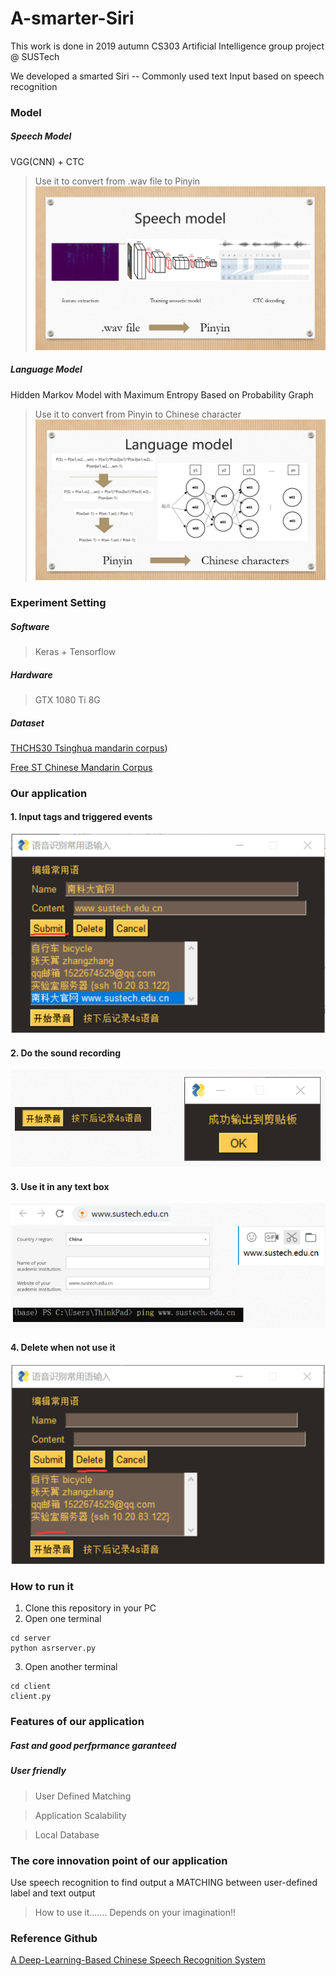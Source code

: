 # A-smarter-Siri

This work is done in 2019 autumn CS303 Artificial Intelligence group project @ SUSTech

We developed a smarted Siri -- Commonly used text Input based on speech recognition

### Model
##### Speech Model
VGG(CNN) + CTC
> Use it to convert from .wav file to Pinyin
> ![](./photos/Speech_Model.png)
##### Language Model
Hidden Markov Model with Maximum Entropy Based on Probability Graph
> Use it to convert from Pinyin to Chinese character
> ![](./photos/Language_Model.png)

### Experiment Setting
##### Software
> Keras + Tensorflow
##### Hardware
> GTX 1080 Ti 8G
##### Dataset
[THCHS30 Tsinghua mandarin corpus](http://cn-mirror.openslr.org/resources/18/data_thchs30.tgz))

[Free ST Chinese Mandarin Corpus](http://cn-mirror.openslr.org/resources/38/ST-CMDS-20170001_1-OS.tar.gz)

### Our application
#### 1. Input tags and triggered events
![](./photos/step_1.png)
#### 2. Do the sound recording
![](./photos/step_2.png)
#### 3. Use it in any text box
![](./photos/step_3.png)
#### 4. Delete when not use it
![](./photos/step_4.png)

### How to run it
1. Clone this repository in your PC
2. Open one terminal
```
cd server
python asrserver.py
```
3. Open another terminal
```
cd client
client.py
```
### Features of our application
##### Fast and good perfprmance garanteed
##### User friendly 
> User Defined Matching

> Application Scalability

> Local Database

### The core innovation point of our application
Use speech recognition to find output a MATCHING between user-defined label and text output
> How to use it…….  Depends on your imagination!!

### Reference Github
[A Deep-Learning-Based Chinese Speech Recognition System](https://github.com/nl8590687/ASRT_SpeechRecognition)